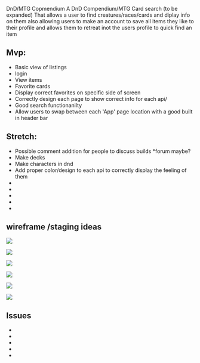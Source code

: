 DnD/MTG Copmendium
A DnD Compendium/MTG Card search (to be expanded) That allows a user to find creatures/races/cards and diplay info on them also allowing users to make an account to save all items they like to their profile and allows them to retreat inot the users profile to quick find an item


## Mvp:
* Basic view of listings
* login 
* View items
* Favorite cards
* Display correct favorites on specific side of screen
* Correctly design each page to show correct info for each api/   
* Good search functionanilty
* Allow users to swap between each 'App' page location with a good built in header bar

## Stretch:
* Possible comment addition for people to discuss builds
	*forum maybe?
* Make decks
* Make characters in dnd
* Add proper color/design to each api to correctly display the feeling of them
* 
* 
* 
* 
* 

## wireframe /staging ideas

![](/wireframe/Untitled.png)

![](/wireframe/pages.png)

![](/wireframe/mtgpage.png)

![](/wireframe/dndpage.png)

![](/wireframe/logreg.png)

![](/wireframe/favpage.png)

## Issues
*  
* 
* 
* 
* 